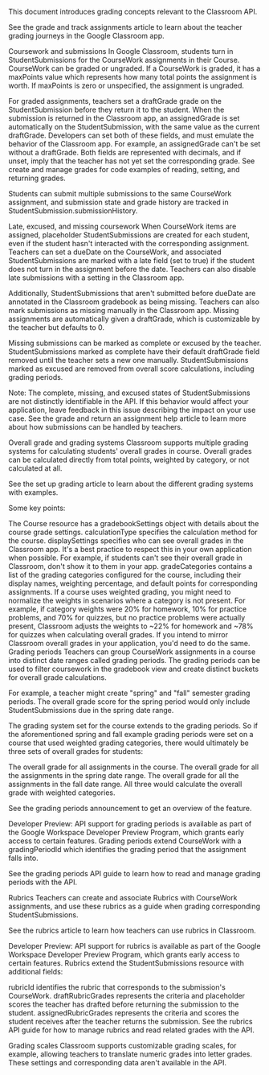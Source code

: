 This document introduces grading concepts relevant to the Classroom API.

See the grade and track assignments article to learn about the teacher grading journeys in the Google Classroom app.

Coursework and submissions
In Google Classroom, students turn in StudentSubmissions for the CourseWork assignments in their Course. CourseWork can be graded or ungraded. If a CourseWork is graded, it has a maxPoints value which represents how many total points the assignment is worth. If maxPoints is zero or unspecified, the assignment is ungraded.

For graded assignments, teachers set a draftGrade grade on the StudentSubmission before they return it to the student. When the submission is returned in the Classroom app, an assignedGrade is set automatically on the StudentSubmission, with the same value as the current draftGrade. Developers can set both of these fields, and must emulate the behavior of the Classroom app. For example, an assignedGrade can't be set without a draftGrade. Both fields are represented with decimals, and if unset, imply that the teacher has not yet set the corresponding grade. See create and manage grades for code examples of reading, setting, and returning grades.

Students can submit multiple submissions to the same CourseWork assignment, and submission state and grade history are tracked in StudentSubmission.submissionHistory.

Late, excused, and missing coursework
When CourseWork items are assigned, placeholder StudentSubmissions are created for each student, even if the student hasn't interacted with the corresponding assignment. Teachers can set a dueDate on the CourseWork, and associated StudentSubmissions are marked with a late field (set to true) if the student does not turn in the assignment before the date. Teachers can also disable late submissions with a setting in the Classroom app.

Additionally, StudentSubmissions that aren't submitted before dueDate are annotated in the Classroom gradebook as being missing. Teachers can also mark submissions as missing manually in the Classroom app. Missing assignments are automatically given a draftGrade, which is customizable by the teacher but defaults to 0.

Missing submissions can be marked as complete or excused by the teacher. StudentSubmissions marked as complete have their default draftGrade field removed until the teacher sets a new one manually. StudentSubmissions marked as excused are removed from overall score calculations, including grading periods.

Note: The complete, missing, and excused states of StudentSubmissions are not distinctly identifiable in the API. If this behavior would affect your application, leave feedback in this issue describing the impact on your use case.
See the grade and return an assignment help article to learn more about how submissions can be handled by teachers.

Overall grade and grading systems
Classroom supports multiple grading systems for calculating students' overall grades in course. Overall grades can be calculated directly from total points, weighted by category, or not calculated at all.

See the set up grading article to learn about the different grading systems with examples.

Some key points:

The Course resource has a gradebookSettings object with details about the course grade settings.
calculationType specifies the calculation method for the course.
displaySettings specifies who can see overall grades in the Classroom app. It's a best practice to respect this in your own application when possible. For example, if students can't see their overall grade in Classroom, don't show it to them in your app.
gradeCategories contains a list of the grading categories configured for the course, including their display names, weighting percentage, and default points for corresponding assignments.
If a course uses weighted grading, you might need to normalize the weights in scenarios where a category is not present. For example, if category weights were 20% for homework, 10% for practice problems, and 70% for quizzes, but no practice problems were actually present, Classroom adjusts the weights to ~22% for homework and ~78% for quizzes when calculating overall grades. If you intend to mirror Classroom overall grades in your application, you'd need to do the same.
Grading periods
Teachers can group CourseWork assignments in a course into distinct date ranges called grading periods. The grading periods can be used to filter coursework in the gradebook view and create distinct buckets for overall grade calculations.

For example, a teacher might create "spring" and "fall" semester grading periods. The overall grade score for the spring period would only include StudentSubmissions due in the spring date range.

The grading system set for the course extends to the grading periods. So if the aforementioned spring and fall example grading periods were set on a course that used weighted grading categories, there would ultimately be three sets of overall grades for students:

The overall grade for all assignments in the course.
The overall grade for all the assignments in the spring date range.
The overall grade for all the assignments in the fall date range.
All three would calculate the overall grade with weighted categories.

See the grading periods announcement to get an overview of the feature.

Developer Preview: API support for grading periods is available as part of the Google Workspace Developer Preview Program, which grants early access to certain features.
Grading periods extend CourseWork with a gradingPeriodId which identifies the grading period that the assignment falls into.

See the grading periods API guide to learn how to read and manage grading periods with the API.

Rubrics
Teachers can create and associate Rubrics with CourseWork assignments, and use these rubrics as a guide when grading corresponding StudentSubmissions.

See the rubrics article to learn how teachers can use rubrics in Classroom.

Developer Preview: API support for rubrics is available as part of the Google Workspace Developer Preview Program, which grants early access to certain features.
Rubrics extend the StudentSubmissions resource with additional fields:

rubricId identifies the rubric that corresponds to the submission's CourseWork.
draftRubricGrades represents the criteria and placeholder scores the teacher has drafted before returning the submission to the student.
assignedRubricGrades represents the criteria and scores the student receives after the teacher returns the submission.
See the rubrics API guide for how to manage rubrics and read related grades with the API.

Grading scales
Classroom supports customizable grading scales, for example, allowing teachers to translate numeric grades into letter grades. These settings and corresponding data aren't available in the API.